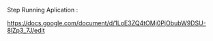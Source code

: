 Step Running Aplication :

https://docs.google.com/document/d/1LoE3ZQ4tOMj0PjObubW9DSU-8lZp3_7J/edit
